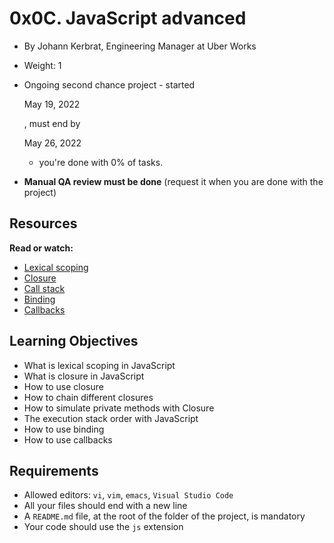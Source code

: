 # 0x0C. JavaScript advanced

-   By Johann Kerbrat, Engineering Manager at Uber Works
-   Weight: 1
-   Ongoing second chance project - started
    
    May 19, 2022
    
    , must end by
    
    May 26, 2022
    
    - you're done with  0% of tasks.
-   **Manual QA review must be done**  (request it when you are done with the project)

## Resources

**Read or watch:**

-   [Lexical scoping](https://intranet.hbtn.io/rltoken/g-zr8tvvc7rW022BJACkmQ "Lexical scoping")
-   [Closure](https://intranet.hbtn.io/rltoken/O1oMScZjNIWydX6nnV_k3Q "Closure")
-   [Call stack](https://intranet.hbtn.io/rltoken/WsNQ1uR0omWQzaIBBbt14Q "Call stack")
-   [Binding](https://intranet.hbtn.io/rltoken/xJPkQ6H1Ph_GFgSeJzFiOg "Binding")
-   [Callbacks](https://intranet.hbtn.io/rltoken/h1fiqPqwFzQQHNrGR4olxA "Callbacks")

## Learning Objectives

-   What is lexical scoping in JavaScript
-   What is closure in JavaScript
-   How to use closure
-   How to chain different closures
-   How to simulate private methods with Closure
-   The execution stack order with JavaScript
-   How to use binding
-   How to use callbacks

## Requirements

-   Allowed editors:  `vi`,  `vim`,  `emacs`,  `Visual Studio Code`
-   All your files should end with a new line
-   A  `README.md`  file, at the root of the folder of the project, is mandatory
-   Your code should use the  `js`  extension